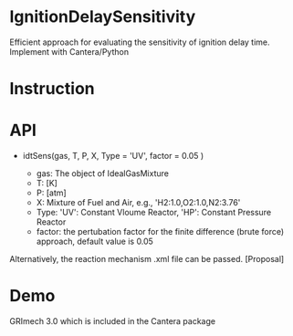 # IgnitionDelaySensitivity
Efficient approach for evaluating the sensitivity of ignition delay time. Implement with Cantera/Python

# Instruction

# API
+ idtSens(gas, T, P, X, Type = 'UV', factor = 0.05 )

    + gas: The object of IdealGasMixture
    + T: [K]
    + P: [atm]
    + X: Mixture of Fuel and Air, e.g., 'H2:1.0,O2:1.0,N2:3.76'
    + Type: 'UV': Constant Vloume Reactor, 'HP': Constant Pressure Reactor
    + factor: the pertubation factor for the finite difference (brute force) approach, default value is 0.05

Alternatively, the reaction mechanism .xml file can be passed. [Proposal]

# Demo
GRImech 3.0 which is included in the Cantera package
